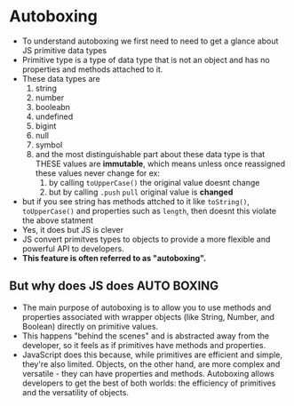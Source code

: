 # Autoboxing

- To understand autoboxing we first need to need to get a glance about JS primitive data types
- Primitive type is a type of data type that is not an object and has no properties and methods attached to it.
- These data types are
  1. string
  2. number
  3. booleabn
  4. undefined
  5. bigint
  6. null
  7. symbol
  8. and the most distinguishable part about these data type is that THESE values are **immutable**, which means unless once reassigned these values never change for ex:
     1. by calling `toUpperCase()` the original value doesnt change
     2. but by calling `.push` `pull` original value is **changed**
- but if you see string has methods attched to it like `toString()`, `toUpperCase()` and properties such as `length`, then doesnt this violate the above statment
- Yes, it does but JS is clever
- JS convert primitves types to objects to provide a more flexible and powerful API to developers.
- **This feature is often referred to as "autoboxing".**

## But why does JS does **AUTO BOXING**

- The main purpose of autoboxing is to allow you to use methods and properties associated with wrapper objects (like String, Number, and Boolean) directly on primitive values.
- This happens "behind the scenes" and is abstracted away from the developer, so it feels as if primitives have methods and properties.
- JavaScript does this because, while primitives are efficient and simple, they're also limited. Objects, on the other hand, are more complex and versatile - they can have properties and methods. Autoboxing allows developers to get the best of both worlds: the efficiency of primitives and the versatility of objects.
